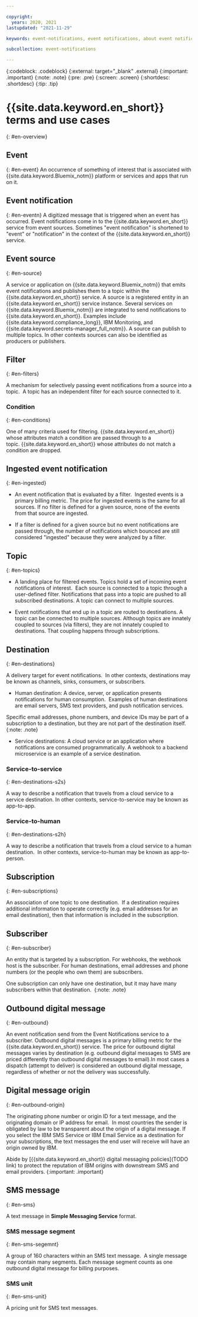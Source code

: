 ```yaml
---

copyright:
  years: 2020, 2021
lastupdated: "2021-11-29"

keywords: event-notifications, event notifications, about event notifications

subcollection: event-notifications

---
```


{:codeblock: .codeblock}
{:external: target="_blank" .external}
{:important: .important}
{:note: .note}
{:pre: .pre}
{:screen: .screen}
{:shortdesc: .shortdesc}
{:tip: .tip}


# {{site.data.keyword.en_short}} terms and use cases
{: #en-overview}



## Event
{: #en-event}
An occurrence of something of interest that is associated with {{site.data.keyword.Bluemix_notm}} platform or services and apps that run on it.  

## Event notification
{: #en-eventn}
A digitized message that is triggered when an event has occurred. Event notifications come in to the {{site.data.keyword.en_short}} service from event sources. Sometimes "event notification" is shortened to "event" or "notification" in the context of the {{site.data.keyword.en_short}} service.

## Event source
{: #en-source}

A service or application on {{site.data.keyword.Bluemix_notm}} that emits event notifications and publishes them to a topic within the {{site.data.keyword.en_short}} service. A source is a registered entity in an {{site.data.keyword.en_short}} service instance. Several services on {{site.data.keyword.Bluemix_notm}} are integrated to send notifications to {{site.data.keyword.en_short}}.
Examples include {{site.data.keyword.compliance_long}}, IBM Monitoring, and {{site.data.keyword.secrets-manager_full_notm}}. A source can publish to multiple topics. In other contexts sources can also be identified as producers or publishers.

## Filter
{: #en-filters}

A mechanism for selectively passing event notifications from a source into a topic.  A topic has an independent filter for each source connected to it. 

### Condition
{: #en-conditions}

One of many criteria used for filtering. {{site.data.keyword.en_short}} whose attributes match a condition are passed through to a topic. {{site.data.keyword.en_short}} whose attributes do not match a condition are dropped.

## Ingested event notification
{: #en-ingested}

- An event notification that is evaluated by a filter.  Ingested events is a primary billing metric. The price for ingested events is the same for all sources. If no filter is defined for a given source, none of the events from that source are ingested. 

- If a filter is defined for a given source but no event notifications are passed through, the number of notifications which bounced are still considered "ingested" because they were analyzed by a filter. 

## Topic
{: #en-topics}

- A landing place for filtered events. Topics hold a set of incoming event notifications of interest.  Each source is connected to a topic through a user-defined filter. Notifications that pass into a topic are pushed to all subscribed destinations. A topic can connect to multiple sources. 

-  Event notifications that end up in a topic are routed to destinations. A topic can be connected to multiple sources. Although topics are innately coupled to sources (via filters), they are not innately coupled to destinations. That coupling happens through subscriptions.

## Destination
{: #en-destinations}

A delivery target for event notifications.  In other contexts, destinations may be known as channels, sinks, consumers, or subscribers.

  - Human destination: A device, server, or application presents notifications for human consumption.  Examples of human destinations are email servers, SMS text providers, and push notification services. 

   Specific email addresses, phone numbers, and device IDs may be part of a subscription to a destination, but they are not part of the destination itself.
   {:note: .note}
  - Service destinations: A cloud service or an application where notifications are consumed programmatically. A webhook to a backend microservice is an example of a service destination.

### Service-to-service 
{: #en-destinations-s2s}

A way to describe a notification that travels from a cloud service to a service destination. In other contexts, service-to-service may be known as app-to-app.

### Service-to-human
{: #en-destinations-s2h}

A way to describe a notification that travels from a cloud service to a human destination.  In other contexts, service-to-human may be known as app-to-person.

## Subscription
{: #en-subscriptions}

An association of one topic to one destination.  If a destination requires additional information to operate correctly (e.g. email addresses for an email destination), then that information is included in the subscription.

## Subscriber
{: #en-subscriber}

An entity that is targeted by a subscription. For webhooks, the webhook host is the subscriber. For human destinations, email addresses and phone numbers (or the people who own them) are subscribers.

One subscription can only have one destination, but it may have many subscribers within that destination. 
{:note: .note}

## Outbound digital message
{: #en-outbound}

An event notification send from the Event Notifications service to a subscriber. Outbound digital messages is a primary billing metric for the {{site.data.keyword.en_short}} service. The price for outbound digital messages varies by destination (e.g. outbound digital messages to SMS are priced differently than outbound digital messages to email).In most cases a dispatch (attempt to deliver) is considered an outbound digital message, regardless of whether or not the delivery was successfully.

## Digital message origin
{: #en-outbound-origin}

The originating phone number or origin ID for a text message, and the originating domain or IP address for email.  In most countries the sender is obligated by law to be transparent about the origin of a digital message. If you select the IBM SMS Service or IBM Email Service as a destination for your subscriptions, the text messages the end user will receive will have an origin owned by IBM.   

Abide by [{{site.data.keyword.en_short}} digital messaging policies](TODO link) to protect the reputation of IBM origins with downstream SMS and email providers.
{:important: .important}

## SMS message
{: #en-sms}

A text message in **Simple Messaging Service** format.

### SMS message segment
{: #en-sms-segemnt}

A group of 160 characters within an SMS text message.  A single message may contain many segments. Each message segment counts as one outbound digital message for billing purposes.

### SMS unit
{: #en-sms-unit}

A pricing unit for SMS text messages.

